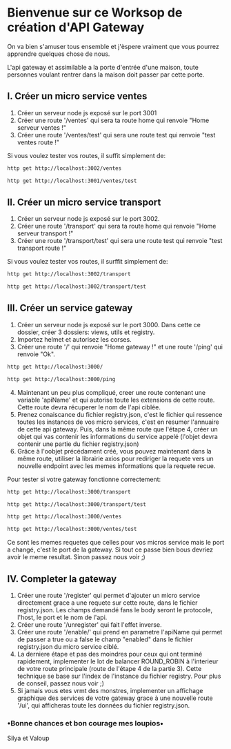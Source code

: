 # Bienvenue sur ce Worksop de création d'API Gateway

On va bien s'amuser tous ensemble et j'èspere vraiment que vous pourrez apprendre quelques chose de nous.

L'api gateway et assimilable a la porte d'entrée d'une maison, toute personnes voulant rentrer dans la maison doit passer par cette porte.



## I. Créer un micro service ventes
1.  Créer un serveur node js exposé sur le port 3001
2.  Créer une route '/ventes' qui sera ta route home qui renvoie "Home serveur ventes !"
3.  Créer une route '/ventes/test' qui sera une route test qui renvoie "test ventes route !"

Si vous voulez tester vos routes, il suffit simplement de:
```bash
http get http://localhost:3002/ventes
```
```bash
http get http://localhost:3001/ventes/test
```


## II. Créer un micro service transport
1.  Créer un serveur node js exposé sur le port 3002.
2.  Créer une route '/transport' qui sera ta route home qui renvoie "Home serveur transport !"
3.  Créer une route '/transport/test' qui sera une route test qui renvoie "test transport route !"

Si vous voulez tester vos routes, il surffit simplement de:
```bash
http get http://localhost:3002/transport
```
```bash
http get http://localhost:3002/transport/test
```


## III. Créer un service gateway
1.  Créer un serveur node js exposé sur le port 3000.
    Dans cette ce dossier, créer 3 dossiers: views, utils et registry.
2.  Importez helmet et autorisez les corses.
3.  Créer une route '/' qui renvoie "Home gateway !" et une route '/ping' qui renvoie "Ok".

```bash
http get http://localhost:3000/
```
```bash
http get http://localhost:3000/ping
```

4.  Maintenant un peu plus compliqué, creer une route contenant une variable 'apiName' et qui autorise toute les extensions de cette route.
    Cette route devra récuperer le nom de l'api ciblée.
5.  Prenez conaiscance du fichier registry.json, c'est le fichier qui ressence toutes les instances de vos micro services, c'est en resumer l'annuaire de cette api gateway.
    Puis, dans la même route que l'étape 4, créer un objet qui vas contenir les informations du service appelé (l'objet devra contenir une partie du fichier registry.json)
6.  Grâce à l'oobjet précédament créé, vous pouvez maintenant dans la même route, utiliser la librairie axios pour rediriger la requete vers un nouvelle endpoint avec les memes informations que la requete recue.

Pour tester si votre gateway fonctionne correctement:
```bash
http get http://localhost:3000/transport
```
```bash
http get http://localhost:3000/transport/test
```
```bash
http get http://localhost:3000/ventes
```
```bash
http get http://localhost:3000/ventes/test
```
Ce sont les memes requetes que celles pour vos micros service mais le port a changé, c'est le port de la gateway. Si tout ce passe bien bous devriez avoir le meme resultat. Sinon passez nous voir ;)

## IV. Completer la gateway
1.  Créer une route '/register' qui permet d'ajouter un micro service directement grace a une requete sur cette route, dans le fichier registry.json.
    Les champs demandé fans le body seront le protocole, l'host, le port et le nom de l'api.
2.  Créer une route '/unregister' qui fait l'effet inverse.
3.  Créer une route '/enable/' qui prend en parametre l'apiName qui permet de passer a true ou a false le champ "enabled" dans le fichier registry.json du micro service ciblé.
4.  La derniere étape et pas des moindres pour ceux qui ont terminé rapidement, implementer le lot de balancer ROUND_ROBIN à l'interieur de votre route principale (route de l'étape 4 de la partie 3). Cette technique se base sur l'index de l'instance du fichier registry. Pour plus de conseil, passez nous voir ;)
5.  Si jamais vous etes vrmt des monstres, implementer un affichage graphique des services de votre gateway grace à une nouvelle route '/ui', qui afficheras toute les données du fichier registry.json. 




### •Bonne chances et bon courage mes loupios•


Silya et Valoup
